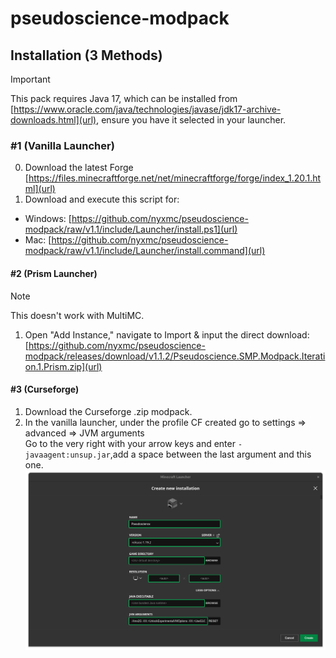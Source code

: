 # pseudoscience-modpack

## Installation (3 Methods)
> [!IMPORTANT]
> This pack requires Java 17, which can be installed from [https://www.oracle.com/java/technologies/javase/jdk17-archive-downloads.html](url), ensure you have it selected in your launcher.
### #1 (Vanilla Launcher)
0. Download the latest Forge [https://files.minecraftforge.net/net/minecraftforge/forge/index_1.20.1.html](url)
1. Download and execute this script for: 
- Windows: [https://github.com/nyxmc/pseudoscience-modpack/raw/v1.1/include/Launcher/install.ps1](url)
- Mac: [https://github.com/nyxmc/pseudoscience-modpack/raw/v1.1/include/Launcher/install.command](url)
#### #2 (Prism Launcher)
> [!NOTE]
> This doesn't work with MultiMC.
1. Open "Add Instance," navigate to Import & input the direct download: [https://github.com/nyxmc/pseudoscience-modpack/releases/download/v1.1.2/Pseudoscience.SMP.Modpack.Iteration.1.Prism.zip](url)
#### #3 (Curseforge)
1. Download the Curseforge .zip modpack.
2. In the vanilla launcher, under the profile CF created go to settings => advanced => JVM arguments  
   Go to the very right with your arrow keys and enter `-javaagent:unsup.jar`,add a space between the last argument and this one.
![](include/jvm-args.png)
